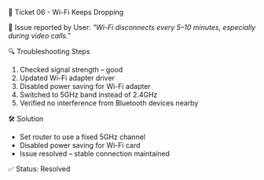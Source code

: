 📡 Ticket 06 - Wi-Fi Keeps Dropping

📝 Issue reported by User:
_"Wi-Fi disconnects every 5–10 minutes, especially during video calls."_

🔍 Troubleshooting Steps

1. Checked signal strength – good  
2. Updated Wi-Fi adapter driver  
3. Disabled power saving for Wi-Fi adapter  
4. Switched to 5GHz band instead of 2.4GHz  
5. Verified no interference from Bluetooth devices nearby

🛠️ Solution

- Set router to use a fixed 5GHz channel
- Disabled power saving for Wi-Fi card
- Issue resolved – stable connection maintained

✅ Status: Resolved
